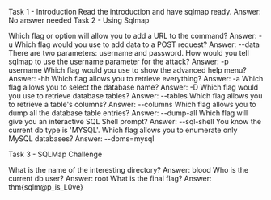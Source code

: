 Task 1 - Introduction
Read the introduction and have sqlmap ready.
Answer: No answer needed
Task 2 - Using Sqlmap

Which flag or option will allow you to add a URL to the command?
Answer: -u
Which flag would you use to add data to a POST request?
Answer: --data
There are two parameters: username and password. How would you tell sqlmap to use the username parameter for the attack?
Answer: -p username
Which flag would you use to show the advanced help menu?
Answer: -hh
Which flag allows you to retrieve everything?
Answer: -a
Which flag allows you to select the database name?
Answer: -D
Which flag would you use to retrieve database tables?
Answer: --tables
Which flag allows you to retrieve a table's columns?
Answer: --columns
Which flag allows you to dump all the database table entries?
Answer: --dump-all
Which flag will give you an interactive SQL Shell prompt?
Answer: --sql-shell
You know the current db type is 'MYSQL'. Which flag allows you to enumerate only MySQL databases?
Answer: --dbms=mysql

Task 3 - SQLMap Challenge

What is the name of the interesting directory?
Answer: blood
Who is the current db user?
Answer: root
What is the final flag?
Answer: thm{sqlm@p_is_L0ve}
